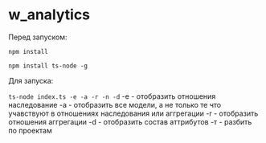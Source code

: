 # w_analytics

Перед запуском:

```npm install```

```npm install ts-node -g```

Для запуска:

```ts-node index.ts -e -a -r -n -d```
-e - отобразить отношения наследование
-a - отобразить все модели, а не только те что учавствуют в отношениях наследования или аггрегации
-r - отобразить отношения аггрегации
-d - отобразить состав аттрибутов
-т - разбить по проектам